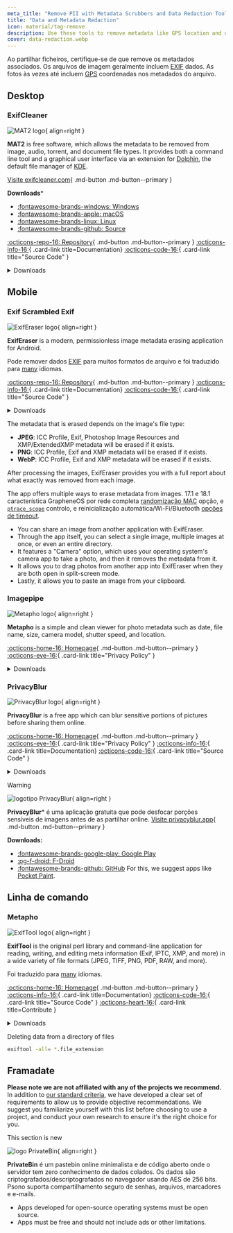 ```yaml
---
meta_title: "Remove PII with Metadata Scrubbers and Data Redaction Tools - Privacy Guides"
title: "Data and Metadata Redaction"
icon: material/tag-remove
description: Use these tools to remove metadata like GPS location and other identifying information from photos and files you share.
cover: data-redaction.webp
---
```


Ao partilhar ficheiros, certifique-se de que remove os metadados associados. Os arquivos de imagem geralmente incluem [EXIF](https://en.wikipedia.org/wiki/Exif) dados. As fotos às vezes até incluem [GPS](https://en.wikipedia.org/wiki/Global_Positioning_System) coordenadas nos metadados do arquivo.

## Desktop

### ExifCleaner

<div class="admonition recommendation" markdown>

![MAT2 logo](assets/img/data-redaction/mat2.svg){ align=right }

**MAT2** is free software, which allows the metadata to be removed from image, audio, torrent, and document file types. It provides both a command line tool and a graphical user interface via an extension for [Dolphin](https://0xacab.org/jvoisin/mat2/-/tree/master/dolphin), the default file manager of [KDE](https://kde.org).

[Visite exifcleaner.com](https://exifcleaner.com){ .md-button .md-button--primary }

**Downloads***
- [:fontawesome-brands-windows: Windows](https://github.com/szTheory/exifcleaner/releases)
- [:fontawesome-brands-apple: macOS](https://github.com/szTheory/exifcleaner/releases)
- [:fontawesome-brands-linux: Linux](https://github.com/szTheory/exifcleaner/releases)
- [:fontawesome-brands-github: Source](https://github.com/szTheory/exifcleaner)

[:octicons-repo-16: Repository](https://0xacab.org/jvoisin/mat2){ .md-button .md-button--primary }
[:octicons-info-16:](https://0xacab.org/jvoisin/mat2/-/blob/master/README.md){ .card-link title=Documentation}
[:octicons-code-16:](https://0xacab.org/jvoisin/mat2){ .card-link title="Source Code" }

<details class="downloads" markdown>
<summary>Downloads</summary>

- [:simple-windows11: Windows](https://pypi.org/project/mat2)
- [:simple-apple: macOS](https://0xacab.org/jvoisin/mat2#requirements-setup-on-macos-os-x-using-homebrew)
- [:simple-linux: Linux](https://pypi.org/project/mat2)
- [:octicons-globe-16: Web](https://0xacab.org/jvoisin/mat2#web-interface)

</details>

</div>

## Mobile

### Exif Scrambled Exif

<div class="admonition recommendation" markdown>

![ExifEraser logo](assets/img/data-redaction/exiferaser.svg){ align=right }

**ExifEraser** is a modern, permissionless image metadata erasing application for Android.

Pode remover dados [EXIF](https://en.wikipedia.org/wiki/Exif) para muitos formatos de arquivo e foi traduzido para [many](https://gitlab.com/juanitobananas/scrambled-exif/-/tree/master/app/src/main/res) idiomas.

[:octicons-repo-16: Repository](https://github.com/Tommy-Geenexus/exif-eraser){ .md-button .md-button--primary }
[:octicons-info-16:](https://github.com/Tommy-Geenexus/exif-eraser#readme){ .card-link title=Documentation}
[:octicons-code-16:](https://github.com/Tommy-Geenexus/exif-eraser){ .card-link title="Source Code" }

<details class="downloads" markdown>
<summary>Downloads</summary>

- [:simple-googleplay: Google Play](https://play.google.com/store/apps/details?id=com.none.tom.exiferaser)
- [:octicons-moon-16: Accrescent](https://accrescent.app/app/com.none.tom.exiferaser)
- [:simple-github: GitHub](https://github.com/Tommy-Geenexus/exif-eraser/releases)

</details>

</div>

The metadata that is erased depends on the image's file type:

- **JPEG**: ICC Profile, Exif, Photoshop Image Resources and XMP/ExtendedXMP metadata will be erased if it exists.
- **PNG**: ICC Profile, Exif and XMP metadata will be erased if it exists.
- **WebP**: ICC Profile, Exif and XMP metadata will be erased if it exists.

After processing the images, ExifEraser provides you with a full report about what exactly was removed from each image.

The app offers multiple ways to erase metadata from images. 17.1 e 18.1 característica GrapheneOS por rede completa [randomização MAC](https://en.wikipedia.org/wiki/MAC_address#Randomization) opção, e [`ptrace_scope`](https://www.kernel.org/doc/html/latest/admin-guide/LSM/Yama.html) controlo, e reinicialização automática/Wi-Fi/Bluetooth [opções de timeout](https://grapheneos.org/features).

- You can share an image from another application with ExifEraser.
- Through the app itself, you can select a single image, multiple images at once, or even an entire directory.
- It features a "Camera" option, which uses your operating system's camera app to take a photo, and then it removes the metadata from it.
- It allows you to drag photos from another app into ExifEraser when they are both open in split-screen mode.
- Lastly, it allows you to paste an image from your clipboard.

### Imagepipe

<div class="admonition recommendation" markdown>

![Metapho logo](assets/img/data-redaction/metapho.jpg){ align=right }

**Metapho** is a simple and clean viewer for photo metadata such as date, file name, size, camera model, shutter speed, and location.

[:octicons-home-16: Homepage](https://zininworks.com/metapho){ .md-button .md-button--primary }
[:octicons-eye-16:](https://zininworks.com/privacy/){ .card-link title="Privacy Policy" }

<details class="downloads" markdown>
<summary>Downloads</summary>

- [:simple-appstore: App Store](https://apps.apple.com/us/app/metapho/id914457352)

</details>

</div>

### PrivacyBlur

<div class="admonition recommendation" markdown>

![PrivacyBlur logo](assets/img/data-redaction/privacyblur.svg){ align=right }

**PrivacyBlur** is a free app which can blur sensitive portions of pictures before sharing them online.

[:octicons-home-16: Homepage](https://privacyblur.app/){ .md-button .md-button--primary }
[:octicons-eye-16:](https://privacyblur.app/privacy.html){ .card-link title="Privacy Policy" }
[:octicons-info-16:](https://github.com/MATHEMA-GmbH/privacyblur#readme){ .card-link title=Documentation}
[:octicons-code-16:](https://github.com/MATHEMA-GmbH/privacyblur){ .card-link title="Source Code" }

<details class="downloads" markdown>
<summary>Downloads</summary>

- [:simple-googleplay: Google Play](https://play.google.com/store/apps/details?id=de.mathema.privacyblur)
- [:simple-appstore: App Store](https://apps.apple.com/us/app/privacyblur/id1536274106)

</details>

</div>

<div class="admonition warning" markdown>
<p class="admonition-title">Warning</p>

![logotipo PrivacyBlur](/assets/img/android/privacyblur.svg){ align=right }

**PrivacyBlur*** é uma aplicação gratuita que pode desfocar porções sensíveis de imagens antes de as partilhar online. [Visite privacyblur.app](https://privacyblur.app/){ .md-button .md-button--primary }

**Downloads:**
- [:fontawesome-brands-google-play: Google Play](https://play.google.com/store/apps/details?id=de.mathema.privacyblur)
- [:pg-f-droid: F-Droid](https://f-droid.org/en/packages/de.mathema.privacyblur/)
- [:fontawesome-brands-github: GitHub](https://github.com/MATHEMA-GmbH/privacyblur) For this, we suggest apps like [Pocket Paint](https://github.com/Catrobat/Paintroid).

</div>

## Linha de comando

### Metapho

<div class="admonition recommendation" markdown>

![ExifTool logo](assets/img/data-redaction/exiftool.png){ align=right }

**ExifTool** is the original perl library and command-line application for reading, writing, and editing meta information (Exif, IPTC, XMP, and more) in a wide variety of file formats (JPEG, TIFF, PNG, PDF, RAW, and more).

Foi traduzido para [many](https://codeberg.org/Starfish/Imagepipe#translations) idiomas.

[:octicons-home-16: Homepage](https://exiftool.org){ .md-button .md-button--primary }
[:octicons-info-16:](https://exiftool.org/faq.html){ .card-link title=Documentation}
[:octicons-code-16:](https://github.com/exiftool/exiftool){ .card-link title="Source Code" }
[:octicons-heart-16:](https://exiftool.org/#donate){ .card-link title=Contribute }

<details class="downloads" markdown>
<summary>Downloads</summary>

- [:simple-windows11: Windows](https://exiftool.org)
- [:simple-apple: macOS](https://exiftool.org)
- [:simple-linux: Linux](https://exiftool.org)

</details>

</div>

<div class="admonition example" markdown>
<p class="admonition-title">Deleting data from a directory of files</p>

```bash
exiftool -all= *.file_extension
```

</div>

## Framadate

**Please note we are not affiliated with any of the projects we recommend.** In addition to [our standard criteria](about/criteria.md), we have developed a clear set of requirements to allow us to provide objective recommendations. We suggest you familiarize yourself with this list before choosing to use a project, and conduct your own research to ensure it's the right choice for you.

<div class="admonition example" markdown>
<p class="admonition-title">This section is new</p>

![logo PrivateBin](/assets/img/productivity/privatebin.svg){ align=right }

**PrivateBin** é um pastebin online minimalista e de código aberto onde o servidor tem zero conhecimento de dados colados. Os dados são criptografados/descriptografados no navegador usando AES de 256 bits. Psono suporta compartilhamento seguro de senhas, arquivos, marcadores e e-mails.

</div>

- Apps developed for open-source operating systems must be open source.
- Apps must be free and should not include ads or other limitations.
